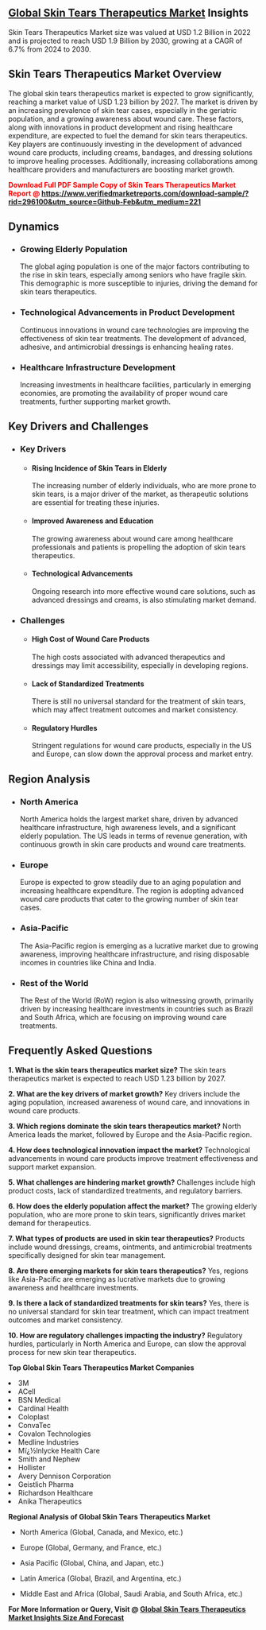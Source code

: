 <h2><a href="https://www.verifiedmarketreports.com/download-sample/?rid=296100&amp;utm_source=Github&amp;utm_medium=221" target="_blank">Global Skin Tears Therapeutics Market</a> Insights</h2><p>Skin Tears Therapeutics Market size was valued at USD 1.2 Billion in 2022 and is projected to reach USD 1.9 Billion by 2030, growing at a CAGR of 6.7% from 2024 to 2030.</p><p><h2>Skin Tears Therapeutics Market Overview</h2> <p>The global skin tears therapeutics market is expected to grow significantly, reaching a market value of USD 1.23 billion by 2027. The market is driven by an increasing prevalence of skin tear cases, especially in the geriatric population, and a growing awareness about wound care. These factors, along with innovations in product development and rising healthcare expenditure, are expected to fuel the demand for skin tears therapeutics. Key players are continuously investing in the development of advanced wound care products, including creams, bandages, and dressing solutions to improve healing processes. Additionally, increasing collaborations among healthcare providers and manufacturers are boosting market growth.</p> <p><strong><p><span class=""><span style="color: #ff0000;"><strong>Download Full PDF Sample Copy of Skin Tears Therapeutics Market Report</strong> @ </span><a href="https://www.verifiedmarketreports.com/download-sample/?rid=296100&amp;utm_source=Github-Feb&amp;utm_medium=221" target="_blank">https://www.verifiedmarketreports.com/download-sample/?rid=296100&amp;utm_source=Github-Feb&amp;utm_medium=221</a></span></p></strong></p> <h2>Dynamics</h2> <ul> <li><h3>Growing Elderly Population</h3> The global aging population is one of the major factors contributing to the rise in skin tears, especially among seniors who have fragile skin. This demographic is more susceptible to injuries, driving the demand for skin tears therapeutics.</li> <li><h3>Technological Advancements in Product Development</h3> Continuous innovations in wound care technologies are improving the effectiveness of skin tear treatments. The development of advanced, adhesive, and antimicrobial dressings is enhancing healing rates.</li> <li><h3>Healthcare Infrastructure Development</h3> Increasing investments in healthcare facilities, particularly in emerging economies, are promoting the availability of proper wound care treatments, further supporting market growth.</li> </ul> <h2>Key Drivers and Challenges</h2> <ul> <li><h3>Key Drivers</h3> <ul> <li><h4>Rising Incidence of Skin Tears in Elderly</h4> The increasing number of elderly individuals, who are more prone to skin tears, is a major driver of the market, as therapeutic solutions are essential for treating these injuries.</li> <li><h4>Improved Awareness and Education</h4> The growing awareness about wound care among healthcare professionals and patients is propelling the adoption of skin tears therapeutics.</li> <li><h4>Technological Advancements</h4> Ongoing research into more effective wound care solutions, such as advanced dressings and creams, is also stimulating market demand.</li> </ul> </li> <li><h3>Challenges</h3> <ul> <li><h4>High Cost of Wound Care Products</h4> The high costs associated with advanced therapeutics and dressings may limit accessibility, especially in developing regions.</li> <li><h4>Lack of Standardized Treatments</h4> There is still no universal standard for the treatment of skin tears, which may affect treatment outcomes and market consistency.</li> <li><h4>Regulatory Hurdles</h4> Stringent regulations for wound care products, especially in the US and Europe, can slow down the approval process and market entry.</li> </ul> </li> </ul> <h2>Region Analysis</h2> <ul> <li><h3>North America</h3> North America holds the largest market share, driven by advanced healthcare infrastructure, high awareness levels, and a significant elderly population. The US leads in terms of revenue generation, with continuous growth in skin care products and wound care treatments.</li> <li><h3>Europe</h3> Europe is expected to grow steadily due to an aging population and increasing healthcare expenditure. The region is adopting advanced wound care products that cater to the growing number of skin tear cases.</li> <li><h3>Asia-Pacific</h3> The Asia-Pacific region is emerging as a lucrative market due to growing awareness, improving healthcare infrastructure, and rising disposable incomes in countries like China and India.</li> <li><h3>Rest of the World</h3> The Rest of the World (RoW) region is also witnessing growth, primarily driven by increasing healthcare investments in countries such as Brazil and South Africa, which are focusing on improving wound care treatments.</li> </ul> <h2>Frequently Asked Questions</h2> <p><strong>1. What is the skin tears therapeutics market size?</strong> The skin tears therapeutics market is expected to reach USD 1.23 billion by 2027.</p> <p><strong>2. What are the key drivers of market growth?</strong> Key drivers include the aging population, increased awareness of wound care, and innovations in wound care products.</p> <p><strong>3. Which regions dominate the skin tears therapeutics market?</strong> North America leads the market, followed by Europe and the Asia-Pacific region.</p> <p><strong>4. How does technological innovation impact the market?</strong> Technological advancements in wound care products improve treatment effectiveness and support market expansion.</p> <p><strong>5. What challenges are hindering market growth?</strong> Challenges include high product costs, lack of standardized treatments, and regulatory barriers.</p> <p><strong>6. How does the elderly population affect the market?</strong> The growing elderly population, who are more prone to skin tears, significantly drives market demand for therapeutics.</p> <p><strong>7. What types of products are used in skin tear therapeutics?</strong> Products include wound dressings, creams, ointments, and antimicrobial treatments specifically designed for skin tear management.</p> <p><strong>8. Are there emerging markets for skin tears therapeutics?</strong> Yes, regions like Asia-Pacific are emerging as lucrative markets due to growing awareness and healthcare investments.</p> <p><strong>9. Is there a lack of standardized treatments for skin tears?</strong> Yes, there is no universal standard for skin tear treatment, which can impact treatment outcomes and market consistency.</p> <p><strong>10. How are regulatory challenges impacting the industry?</strong> Regulatory hurdles, particularly in North America and Europe, can slow the approval process for new skin tear therapeutics.</p> </p><p><strong>Top Global Skin Tears Therapeutics Market Companies</strong></p><div data-test-id=""><p><li>3M</li><li> ACell</li><li> BSN Medical</li><li> Cardinal Health</li><li> Coloplast</li><li> ConvaTec</li><li> Covalon Technologies</li><li> Medline Industries</li><li> Mï¿½lnlycke Health Care</li><li> Smith and Nephew</li><li> Hollister</li><li> Avery Dennison Corporation</li><li> Geistlich Pharma</li><li> Richardson Healthcare</li><li> Anika Therapeutics</li></p><div><strong>Regional Analysis of&nbsp;Global Skin Tears Therapeutics Market</strong></div><ul><li dir="ltr"><p dir="ltr">North America&nbsp;(Global, Canada, and Mexico, etc.)</p></li><li dir="ltr"><p dir="ltr">Europe (Global, Germany, and France, etc.)</p></li><li dir="ltr"><p dir="ltr">Asia Pacific&nbsp;(Global, China, and Japan, etc.)</p></li><li dir="ltr"><p dir="ltr">Latin America&nbsp;(Global, Brazil, and Argentina, etc.)</p></li><li dir="ltr">Middle East and Africa&nbsp;(Global, Saudi Arabia, and South Africa, etc.)</li></ul><p><strong>For More Information or Query, Visit @&nbsp;</strong><strong><a href="https://www.verifiedmarketreports.com/product/skin-tears-therapeutics-market/?utm_source=Github&amp;utm_medium=221" target="_blank">Global Skin Tears Therapeutics Market Insights Size And Forecast</a></strong></p></div>
